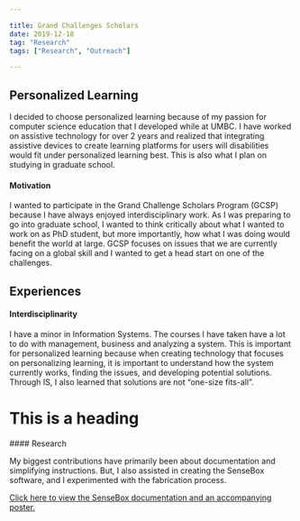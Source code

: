 ```yaml
---

title: Grand Challenges Scholars
date: 2019-12-18
tag: "Research"
tags: ["Research", "Outreach"]

---
```

## Personalized Learning ##
I decided to choose personalized learning because of my passion for computer science education that I developed while at UMBC. I have worked on assistive technology for over 2 years and realized that integrating assistive devices to create learning platforms for users will disabilities would fit under personalized learning best. This is also what I plan on studying in graduate school.

#### Motivation

I wanted to participate in the Grand Challenge Scholars Program (GCSP) because I have always enjoyed interdisciplinary work. As I was preparing to go into graduate school, I wanted to think critically about what I wanted to work on as PhD student, but more importantly, how what I was doing would benefit the world at large. GCSP focuses on issues that we are currently facing on a global skill and I wanted to get a head start on one of the challenges.

## Experiences

#### Interdisciplinarity

I have a minor in Information Systems. The courses I have taken have a lot to do with management, business and analyzing a system. This is important for personalized learning because when creating technology that focuses on personalizing learning, it is important to understand how the system currently works, finding the issues, and developing potential solutions. Through IS, I also learned that solutions are not “one-size fits-all”.
<h1>This is a heading</h1>
#### Research

My biggest contributions have primarily been about documentation and simplifying instructions. But, I also assisted in creating the SenseBox software, and I experimented with the fabrication process.

[Click here to view the SenseBox documentation and an accompanying poster.](https://drive.google.com/drive/folders/1z5RPWJCwYCpCkvLv8kIiUE1-kjBkEnQI?usp=sharing)
